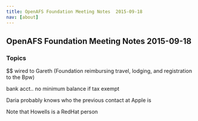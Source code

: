 ```yaml
---
title: OpenAFS Foundation Meeting Notes  2015-09-18
nav: [about]
---
```


## OpenAFS Foundation Meeting Notes  2015-09-18 ##

### Topics ###

$$ wired to Gareth (Foundation reimbursing travel, lodging, and registration to the Bpw)

bank acct.. no minimum balance if tax exempt


Daria probably knows who the previous contact at Apple is

Note that Howells is a RedHat person
